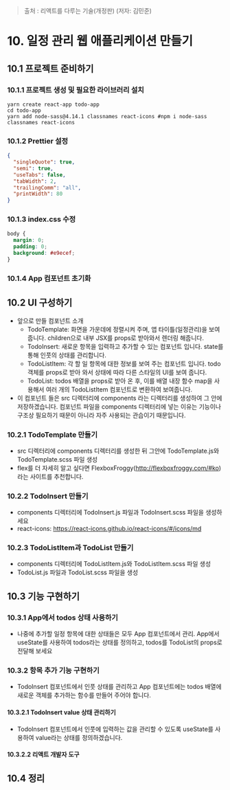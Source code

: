 > 출처 : 리액트를 다루는 기술(개정판) (저자: 김민준)

# 10. 일정 관리 웹 애플리케이션 만들기
## 10.1 프로젝트 준비하기
### 10.1.1 프로젝트 생성 및 필요한 라이브러리 설치
```shell
yarn create react-app todo-app  
cd todo-app
yarn add node-sass@4.14.1 classnames react-icons #npm i node-sass classnames react-icons
```

### 10.1.2 Prettier 설정
```json
{
  "singleQuote": true,
  "semi": true,
  "useTabs": false,
  "tabWidth": 2,
  "trailingComm": "all",
  "printWidth": 80
}
```

### 10.1.3 index.css 수정
```css
body {
  margin: 0;
  padding: 0;
  background: #e9ecef;
}
```

### 10.1.4 App 컴포넌트 초기화

## 10.2 UI 구성하기
- 앞으로 만들 컴포넌트 소개
    * TodoTemplate: 화면을 가운데에 정렬시켜 주며, 앱 타이틀(일정관리)을 보여줍니다. 
      children으로 내부 JSX를 props로 받아와서 렌더링 해줍니다.
    * TodoInsert: 새로운 항목을 입력하고 추가할 수 있는 컴포넌트 입니다. state를 통해 인풋의 상태를 관리합니다.
    * TodoListItem: 각 할 일 항목에 대한 정보를 보여 주는 컴포넌트 입니다. todo 객체를 props로 받아 와서 상태에 따라 다른 스타일의 UI를
      보여 줍니다.
    * TodoList: todos 배열을 props로 받아 온 후, 이를 배열 내장 함수 map을 사용해서 여러 개의 TodoListItem 컴포넌트로 변환하여 보여줍니다.
- 이 컴포넌트 들은 src 디렉터리에 components 라는 디렉터리를 생성하여 그 안에 저장하겠습니다. 컴포넌트 파일을 components 디렉터리에
  넣는 이유는 기능이나 구조상 필요하기 때문이 아니라 자주 사용되는 관습이기 때문입니다.

### 10.2.1 TodoTemplate 만들기
- src 디렉터리에 components 디렉터리를 생성한 뒤 그안에 TodoTemplate.js와 TodoTemplate.scss 파일 생성
- flex를 더 자세히 알고 싶다면 FlexboxFroggy(<http://flexboxfroggy.com/#ko>)라는 사이트를 추천합니다.

### 10.2.2 TodoInsert 만들기
- components 디렉터리에 TodoInsert.js 파일과 TodoInsert.scss 파일을 생성하세요
- react-icons: <https://react-icons.github.io/react-icons/#/icons/md>

### 10.2.3 TodoListItem과 TodoList 만들기
- components 디렉터리에 TodoListItem.js와 TodoListItem.scss 파일 생성
- TodoList.js 파일과 TodoList.scss 파일을 생성

## 10.3 기능 구현하기
### 10.3.1 App에서 todos 상태 사용하기
- 나중에 추가할 일정 항목에 대한 상태들은 모두 App 컴포넌트에서 관리. App에서 useState를 사용하여 todos라는 상태를 정의하고,
  todos를 TodoList의 props로 전달해 보세요

### 10.3.2 항목 추가 기능 구현하기
- TodoInsert 컴포넌트에서 인풋 상태를 관리하고 App 컴포넌트에는 todos 배열에 새로운 객체를 추가하는 함수를 만들어 주어야 합니다.

#### 10.3.2.1 TodoInsert value 상태 관리하기
- TodoInsert 컴포넌트에서 인풋에 입력하는 값을 관리할 수 있도록 useState를 사용하여 value라는 상태를 정의하겠습니다.

#### 10.3.2.2 리액트 개발자 도구
## 10.4 정리
